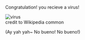 Congratulation! you recieve a virus!  

![virus](../../picture/virus.png)  
credit to Wikipedia common

(Ay yah yah~ No bueno! No bueno!)